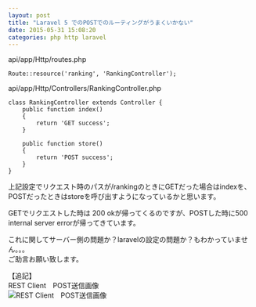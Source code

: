 ```yaml
---
layout: post
title: "Laravel 5 でのPOSTでのルーティングがうまくいかない"
date: 2015-05-31 15:08:20
categories: php http laravel
---
```

<p>api/app/Http/routes.php</p>

<pre><code>Route::resource('ranking', 'RankingController');
</code></pre>

<p>api/app/Http/Controllers/RankingController.php</p>

<pre><code>class RankingController extends Controller {
    public function index()
    {
        return 'GET success';
    }

    public function store()
    {
        return 'POST success';
    }
}
</code></pre>

<p>上記設定でリクエスト時のパスが/rankingのときにGETだった場合はindexを、POSTだったときはstoreを呼び出すようになっているかと思います。</p>

<p>GETでリクエストした時は 200 okが帰ってくるのですが、POSTした時に500 internal server errorが帰ってきています。</p>

<p>これに関してサーバー側の問題か？laravelの設定の問題か？もわかっていません。。。<br>
ご助言お願い致します。</p>

<p>【追記】<br>
REST Client　POST送信画像<br>
<img src="https://i.stack.imgur.com/YsHTI.jpg" alt="REST Client　POST送信画像"></p>
